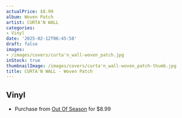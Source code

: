 ```yaml
---
actualPrice: $8.99
album: Woven Patch
artist: CURTA'N WALL
categories:
- Vinyl
date: '2025-02-12T06:45:58'
draft: false
images:
- /images/covers/curta'n_wall-woven_patch.jpg
inStock: true
thumbnailImage: /images/covers/curta'n_wall-woven_patch-thumb.jpg
title: CURTA'N WALL - Woven Patch
---
```


## Vinyl
* Purchase from [Out Of Season](https://www.outofseasonlabel.com/products/curtan-wall-the-green-man-woven-patch) for $8.99
